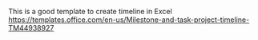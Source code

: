 
This is a good template to create timeline in Excel
https://templates.office.com/en-us/Milestone-and-task-project-timeline-TM44938927
